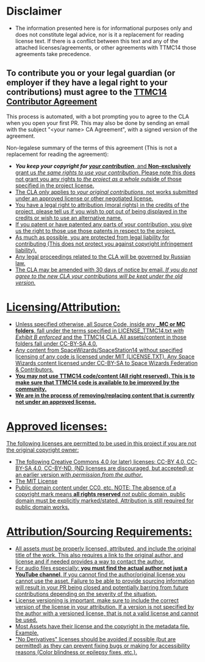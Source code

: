 # Disclaimer
- The information presented here is for informational purposes only and does not constitute legal advice, nor is it a replacement for reading license text. If there is a conflict between this text and any of the attached licenses/agreements, or other agreements with TTMC14 those agreements take precedence.

## To contribute you or your legal guardian (or employer if they have a legal right to your contributions) must agree to the [TTMC14 Contributor Agreement](https://github.com/ttmc14/ttmc14/blob/main/CLA.md) 

This process is automated, with a bot prompting you to agree to the CLA when you open your first PR. This may also be done by sending an email with the subject "\<your name\> CA Agreement", with a signed version of the agreement.

Non-legalese summary of the terms of this agreement (This is not a replacement for reading the agreement):
- __*You keep your copyright for <u>your contribution*__, and **Non-exclusively** grant us *the same rights to use your contribution*. Please note this does not grant you any rights to *the project as a whole* outside of those specified in the project license.
- The CLA only applies to *your original contributions*, not works submitted under an approved license or other negotiated license.
- You have a legal right to attribution (moral rights) in the credits of the project, please tell us if you wish to opt out of being displayed in the credits or wish to use an alternative name.
- If you patent or have patented any parts of your contribution, you give us the right to those use those patents in respect to the project.
- As much as possible, you are protected from legal liability for contributing (This does not protect you against copyright infringement liability).
- Any legal proceedings related to the CLA will be governed by Russian law.
- The CLA may be amended with 30 days of notice by email. *If you do not agree to the new CLA your contributions will be kept under the old version.*

# Licensing/Attribution:
- Unless specified otherwise, all Source Code, inside any **\_MC or MC folders**, fall under the terms specified in [LICENSE_TTMC14.txt](https://github.com/ttmc14/ttmc14/blob/main/LICENSE_TTMC14.txt) *with Exhibit B enforced* and the [TTMC14 CLA](https://github.com/ttmc14/ttmc14/blob/main/CLA.md). All assets/content in those folders fall under CC-BY-SA 4.0.
- Any content from SpaceWizards/SpaceStation14 without specified licensing of any code is licensed under MIT (LICENSE.TXT). Any Space Wizards content licensed under CC-BY-SA to Space Wizards Federation & Contributors.
- __**You may not use TTMC14 code/content (All right reserved). This is to make sure that TTMC14 code is available to be improved by the community.**__
- **We are in the process of removing/replacing content that is currently not under an approved license.**

# Approved licenses:
The following licenses are permitted to be used in this project if you are not the original copyright owner:
- The following Creative Commons 4.0 (or later) licenses: [CC-BY 4.0](https://creativecommons.org/licenses/by/4.0/legalcode.en), [CC-BY-SA 4.0](https://creativecommons.org/licenses/by-sa/4.0/legalcode.en), [CC-BY-ND](https://creativecommons.org/licenses/by-nd/4.0/legalcode.en), (ND licenses are discouraged, but accepted) or an earlier version with *permission from the author*.
- [The MIT License](https://opensource.org/license/MIT)
- Public domain content under [CC0](https://creativecommons.org/public-domain/cc0/), etc. NOTE: The absence of a copyright mark means **all rights reserved** *not* public domain, public domain must be explicitly marked/stated. Attribution is still required for public domain works.

# Attribution/Sourcing Requirements:
- All assets *must* be properly licensed, attributed, and include the original title of the work. This also requires a link to the original author, and license and if needed provides a way to contact the author.
- For audio files especially: **you must find the actual author not just a YouTube channel**. <u>If you cannot find the author/original license you cannot use the asset.</u> Failure to be able to provide sourcing information will result in your PR being closed and potentially barring from future contributions depending on the severity of the situation.
- License versioning is important, make sure to include the correct version of the license in your attribution. If a version is not specified by the author with a versioned license, that is not a valid license and cannot be used.
- Most Assets have their license and the copyright in the metadata file. [Example](https://github.com/space-wizards/space-station-14/blob/master/Resources/Textures/Objects/Tools/crowbar.rsi/meta.json).
- "No Derivatives" licenses should be avoided if possible (but are permitted) as they can prevent fixing bugs or making for accessibility reasons (Color blindness or epilepsy fixes, etc.).
